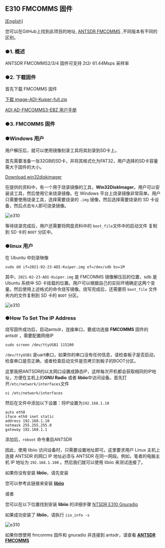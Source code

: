 ## E310 FMCOMMS 固件

[[English]](../../../../device_and_usage_manual/ANTSDR_E_Series_Module/ANTSDR_E310_Reference_Manual/AntsdrE310_fmcomms.html)

您可以在GitHub上找到此项目的地址, [ANTSDR FMCOMMS](https://github.com/MicroPhase/antsdr_fmcomms) ,不同版本有不同的区别。

### ●1. 概述

ANTSDR FMCOMMS2/3/4 固件可支持 2t2r 61.44Msps 采样率

### ●2. 下载固件 

首先下载 FMCOMMS 固件

[下载 image-ADI-Kuiper-full.zip](https://wiki.analog.com/resources/tools-software/linux-software/adi-kuiper_images/release_notes)

[ADI AD-FMCOMMS3-EBZ 用户手册](https://wiki.analog.com/resources/eval/user-guides/ad-fmcomms3-ebz#:~:text=The%20AD-FMComms3-EBZ%20is%20an%20FMC%20board%20for%20the,be%20found%20on%20the%20the%20ADI%20web%20site)

### ●3. FMCOMMS 固件
### ●Windows 用户



用户解压后，就可以使用镜像刻录工具将其刻录到SD卡上。

首先需要准备一张32GB的SD卡，并将其格式化为FAT32，用户选择的SD卡容量需大于固件的大小。

[Download win32diskimager](https://sourceforge.net/projects/win32diskimager)

在提供的资料中，有一个用于烧录镜像的工具，**Win32DiskImager**。用户可以安装该工具，然后使用它来烧录镜像。在 Windows 平台上烧录镜像非常简单。用户只需要使用烧录工具，选择需要烧录的 `.img` 镜像，然后选择需要烧录的 SD 卡设备，然后点击`写入`即可烧录镜像。

![e310](./ANTSDR_E310_Reference_Manual.assets/windows_win32diskimage.png)

等待烧录完成后，用户还需要将网盘资料中的 `boot_file`文件中的启动文件 复制到 SD 卡的 `BOOT` 分区中。

### ●linux 用户

在 Ubuntu 中刻录映像

```
sudo dd if=2021-02-23-ADI-Kuiper.img of=/dev/sdb bs=1M
```

其中，`2021-02-23-ADI-Kuiper.img` 是 FMCOMMS 镜像解压后的位置，sdb 是 Ubuntu 系统中 SD 卡挂载的位置。用户可以根据自己的实际环境确定这两个变量。然后使用上述格式的命令烧写镜像。烧写完成后，还需要将 `boot_file` 文件夹内的文件复制到 SD 卡的 `BOOT` 分区。

![e310](./ANTSDR_E310_Reference_Manual.assets/fmcomms_bootfile.png)

### ●How To Set The IP Address

烧写固件成功后，启动antsdr，连接串口，要成功连接 **FMCOMMS** 固件的 antsdr ，需要配置网络IP

```
sudo screen /dev/ttyUSB1 115200
```
`/dev/ttyUSB1` 是uart串口，如果你的串口没有任何信息，请检查板子是否启动，检查串口是否正确，或者检查启动文件是否拷贝到板子的BOOT分区。

这里我把ANTSDR的以太网口设置成静态IP，这样每次开机都会获取相同的IP地址，方便在主机上的**GNU Radio** 或者 **libiio**中访问设备。首先打开`/etc/network/interfaces`文件

```
vi /etc/network/interfaces
```

然后在文件中添加以下设置：将IP设置为`192.168.1.10`

```
auto eth0
iface eth0 inet static
address 192.168.1.10
netmask 255.255.255.0
gateway 192.168.1.1
```
添加后，`reboot` 命令重启ANTSDR

因此，使用 libiio 访问设备时，只需要设置地址即可。这里要求用户 Linux 主机上连接 ANTSDR 的网口 IP 地址必须与 ANTSDR 在同一网段。例如，笔者的电脑主机 IP 地址为 `192.168.1.100` 。然后我们就可以使用 libiio 来测试连接了。

如果你没有安装 **libiio**，请先安装 

您可以参考此链接来安装 **[libiio](https://wiki.analog.com/resources/eval/user-guides/ad-fmcdaq2-ebz/software/linux/applications/libiio#:~:text=Libiio%20is%20a%20library%20that%20has%20been%20developed,of%20software%20interfacing%20Linux%20Industrial%20I%2FO%20%28IIO%29%20devices.)**

或者

您可以在以下位置找到安装 **libiio** 的详细步骤 [NTSDR E310 Gnuradio](./AntsdrE310_gnurdio_cn.md)


如果成功安装了 **libiio**，请执行 `iio_info -s`

![e310](./ANTSDR_E310_Reference_Manual.assets/fmcomms_iio_info.png)

如果你想使用 fmcomms 固件和 gnuradio 并连接到 antsdr，请查看 **[ANTSDR FMCOMMS](./AntsdrE310_gnurdio_cn.md)**